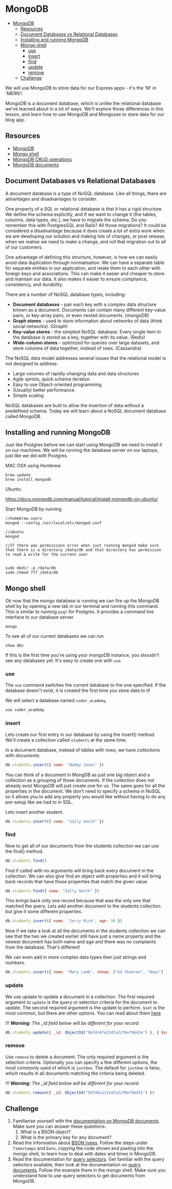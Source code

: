 # MongoDB

- [MongoDB](#mongodb)
  - [Resources](#resources)
  - [Document Databases vs Relational Databases](#document-databases-vs-relational-databases)
  - [Installing and running MongoDB](#installing-and-running-mongodb)
  - [Mongo shell](#mongo-shell)
    - [use <db>](#use-db)
    - [insert](#insert)
    - [find](#find)
    - [update](#update)
    - [remove](#remove)
  - [Challenge](#challenge)

We will use MongoDB to store data for our Express apps - it's the 'M' in 'MERN'!

MongoDB is a document database, which is unlike the relational database we've learned about in a lot of ways. We'll explore those differences in this lesson, and learn how to use MongoDB and Mongoose to store data for our blog app.

## Resources

- [MongoDB](https://docs.mongodb.com/)
- [Mongo shell](https://docs.mongodb.com/manual/reference/mongo-shell/)
- [MongoDB CRUD operations](https://docs.mongodb.com/manual/crud/)
- [MongoDB documents](https://docs.mongodb.com/manual/core/document/#bson-document-format)

## Document Databases vs Relational Databases

A document database is a type of NoSQL database. Like all things, there are advantages and disadvantages to consider.

One property of a SQL or relational database is that it has a rigid structure. We define the schema explicitly, and if we want to change it (the tables, columns, data types, etc.), we have to migrate the schema. Do you remember this with PostgresSQL and Rails? All those migrations? It could be considered a disadvantage because it does create a lot of extra work when we are developing our solution and making lots of changes, or post release, when we realise we need to make a change, and roll that migration out to all of our customers.

One advantage of defining this structure, however, is how we can easily avoid data duplication through normalisation. We can have a separate table for separate entities in our application, and relate them to each other with foreign keys and associations. This can make it easier and cheaper to store and maintain our data. It also makes it easier to ensure compliance, consistency, and durability.

There are a number of NoSQL database types, including:

- **Document databases** - pair each key with a complex data structure known as a document. Documents can contain many different key-value pairs, or key-array pairs, or even nested documents. (mongoDB)
- **Graph stores** - used to store information about networks of data (think social networks). (Giraph)
- **Key-value stores** - the simplest NoSQL database. Every single item in the database is stored as a key, together with its value. (Redis)
- **Wide-column stores** - optimized for queries over large datasets, and store columns of data together, instead of rows. (Cassandra)

The NoSQL data model addresses several issues that the relational model is not designed to address:

- Large volumes of rapidly changing data and data structures
- Agile sprints, quick schema iteration
- Easy to use Object-oriented programming
- (Usually) better performance.
- Simple scaling

NoSQL databases are built to allow the insertion of data without a predefined schema. Today we will learn about a NoSQL document database called MongoDB.

## Installing and running MongoDB

Just like Postgres before we can start using MongoDB we need to install it on our machines. We will be running the database server on our laptops, just like we did with Postgres.

MAC OSX using Hombrew

```
brew update
brew install mongodb
```

Ubuntu

https://docs.mongodb.com/manual/tutorial/install-mongodb-on-ubuntu/

Start MongoDB by running

```
//homebrew users
mongod --config /usr/local/etc/mongod.conf

//ubuntu
mongod

//If there was permissions error when just running mongod make sure that there is a directory /data/db and that directory has permission to read & write for the current user


sudo mkdir -p /data/db
sudo chmod 777 /data/db
```

## Mongo shell

Ok now that the mongo database is running we can fire up the MongoDB shell by by opening a new tab in our terminal and running this command. This is similar to running `psql` for Postgres. It provides a command line interface to our database server.

```
mongo
```

To see all of our current databases we can run

```
show dbs
```

If this is the first time you're using your mongoDB instance, you shoudn't see any databases yet. It's easy to create one with `use`.

### use <db>

The `use` command switches the current database to the one specified. If the database doesn't exist, it is created the first time you store data to it!

We will select a database named `coder_academy`.

```javascript
use coder_academy
```

### insert

Lets create our first entry in our database by using the insert() method. We'll create a collection called `students` at the same time.

In a document database, instead of tables with rows, we have _collections_ with _documents_.

```javascript
db.students.insert({ name: "Bobby Jones" })
```

You can think of a document in MongDB as just one big object and a collection as a grouping of those documents. If the collection does not already exist MongoDB will just create one for us. The same goes for all the properties in the document. We don’t need to specify a schema in NoSQL so it allows you to add any property you would like without having to do any pre-setup like we had to in SQL.

Lets insert another student.

```javascript
db.students.insert({ name: "Sally Smith" })
```

### find

Now to get all of our documents from the students collection we can use the find() method.

```javascript
db.students.find()
```

Find if called with no arguments will bring back every document in the collection. We can also give find an object with properties and it will bring back records that have those properties that match the given value.

```javascript
db.students.find({ name: "Sally Smith" })
```

This brings back only one record because that was the only one that matched the query. Lets add another document to the students collection but give it some different properties.

```javascript
db.students.insert({ name: "Jerry Rice", age: 50 })
```

Now if we take a look at all the documents in the students collection we can see that the two we created earlier still have just a name property and the newest document has both name and age and there was no complaints from the database. That's different!

We can even add in more complex data types then just strings and numbers.

```javascript
db.students.insert({ name: "Mary Lamb", sheep: ["Ed Sheeran", "Hops"] })
```

### update

We use update to update a document in a collection. The first required argument to `update` is the query or selection criteria for the document to update. The second required argument is the update to perform. `$set` is the most common, but there are other options. You can read about them [here](https://docs.mongodb.com/manual/reference/method/db.collection.update/)

_!!! **Warning**: The \_id field below will be different for your record._

```javascript
db.students.update({ _id: ObjectId("5bfdc6fe224fa2cf8ef9642e") }, { $set: { name: "Bob Ross" } })
```

### remove

Use `remove` to delete a document. The only required argument is the selection criteria. Optionally you can specify a few different options, the most commonly used of which is `justOne`. The default for `justOne` is false, which results in all documents matching the criteria being deleted.

_!!! **Warning**: The \_id field below will be different for your record._

```javascript
db.students.remove({ _id: ObjectId("5bfddca1224fa2cf8ef96431") })
```

## Challenge

1. Familiarise yourself with the [documentation on MongoDB documents](https://docs.mongodb.com/manual/core/document/#bson-document-format). Make sure you can answer these questions:
   1. What is a BSON object?
   2. What is the primary key for any document?
2. Read the information about [BSON types](https://docs.mongodb.com/manual/reference/bson-types/). Follow the steps under `Timestamps` and `Date`, copying the code shown and pasting into the mongo shell, to learn how to deal with dates and times in MongoDB.
3. Read the documentation for [query selectors](https://docs.mongodb.com/manual/reference/operator/query/). Get familiar with the query selectors available, then look at the documentation on [query documents](https://docs.mongodb.com/manual/tutorial/query-documents/). Follow the example there in the mongo shell. Make sure you understand how to use query selectors to get documents from MongoDB.
